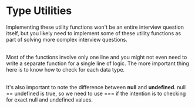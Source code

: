<h1>
Type Utilities
</h1>

Implementing these utility functions won't be an entire interview question itself, but you likely need to implement some of these utility functions as part of solving more complex interview questions.<br><br>

Most of the functions involve only one line and you might not even need to write a separate function for a single line of logic. The more important thing here is to know how to check for each data type.<br><br>

It's also important to note the difference between <strong>null</strong> and <strong>undefined</strong>. null == undefined is true, so we need to use === if the intention is to checking for exact null and undefined values.